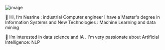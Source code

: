 
![image](https://user-images.githubusercontent.com/104040980/215277335-23a32e20-4b3b-4994-9d6c-14bb5f1027b0.png)

 
   👋 Hi, I’m Nesrine : industrial Computer engineer 
  I have a Master's degree in Information Systems and New Technologies : Machine Learning and data mining
  
  
  
  
  👀 I’m interested in data science and IA . I'm very passionate about Artificial Intelligence: NLP 


<!---
Nessrin1990/Nessrin1990 is a ✨ special ✨ repository because its `README.md` (this file) appears on your GitHub profile.
You can click the Preview link to take a look at your changes.
--->
